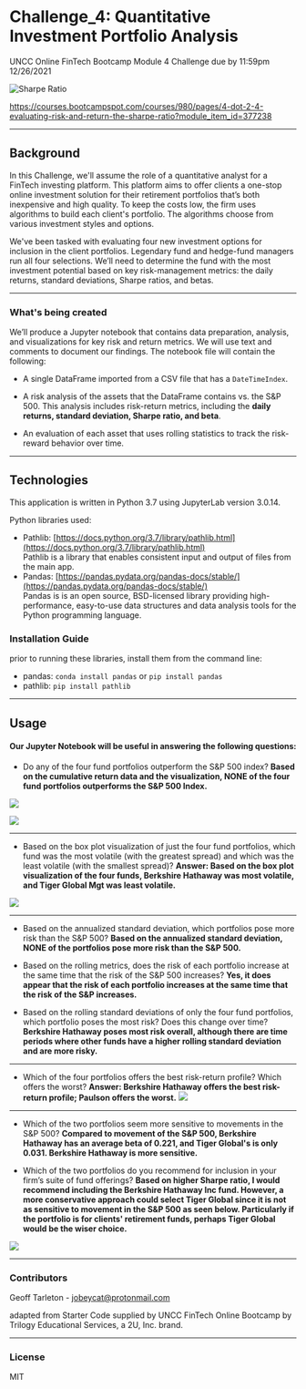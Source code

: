 # Challenge_4: Quantitative Investment Portfolio Analysis

UNCC Online FinTech Bootcamp Module 4 Challenge due by 11:59pm 12/26/2021

![Sharpe Ratio](Images/Sharpe_ratio_formula.png)

https://courses.bootcampspot.com/courses/980/pages/4-dot-2-4-evaluating-risk-and-return-the-sharpe-ratio?module_item_id=377238  

---

## Background

In this Challenge, we'll assume the role of a quantitative analyst for a FinTech investing platform. This platform aims to offer clients a one-stop online investment solution for their retirement portfolios that’s both inexpensive and high quality. To keep the costs low, the firm uses algorithms to build each client's portfolio. The algorithms choose from various investment styles and options.

We've been tasked with evaluating four new investment options for inclusion in the client portfolios. Legendary fund and hedge-fund managers run all four selections. We’ll need to determine the fund with the most investment potential based on key risk-management metrics: the daily returns, standard deviations, Sharpe ratios, and betas.

---

### What's being created

We’ll produce a Jupyter notebook that contains data preparation, analysis, and visualizations for key risk and return metrics. We will use text and comments to document our findings. The notebook file will contain the following:

 - A single DataFrame imported from a CSV file that has a `DateTimeIndex`.

 - A risk analysis of the assets that the DataFrame contains vs. the S&P 500. This analysis includes risk-return metrics, including the **daily returns, standard deviation, Sharpe ratio, and beta**.

 - An evaluation of each asset that uses rolling statistics to track the risk-reward behavior over time.

 ---

## Technologies

This application is written in Python 3.7 using JupyterLab version 3.0.14.

Python libraries used:
- Pathlib: [https://docs.python.org/3.7/library/pathlib.html](https://docs.python.org/3.7/library/pathlib.html)  
  Pathlib is a library that enables consistent input and output of files from the main app. 
 - Pandas: [https://pandas.pydata.org/pandas-docs/stable/](https://pandas.pydata.org/pandas-docs/stable/)  
 Pandas is is an open source, BSD-licensed library providing high-performance, easy-to-use data structures and data analysis tools for the Python programming language.

### Installation Guide

prior to running these libraries, install them from the command line:  
  - pandas: `conda install pandas` or `pip install pandas`  
  - pathlib: `pip install pathlib`
---

## Usage

#### Our Jupyter Notebook will be useful in answering the following questions:
  - Do any of the four fund portfolios outperform the S&P 500 index?
  **Based on the cumulative return data and the visualization, NONE of the four fund portfolios outperforms the S&P 500 Index.**
  
  ![](Images/Question_1_Cumulative_Returns_numbers.png)
  
  ![](Images/Question_1_Cumulative_Returns.png)
  
 ---
 - Based on the box plot visualization of just the four fund portfolios, which fund was the most volatile (with the greatest spread) and which was the least volatile (with the smallest spread)?
 **Answer:  Based on the box plot visualization of the four funds, Berkshire Hathaway was most volatile, and Tiger Global Mgt was least volatile.** 
 
 ![](Images/2_Fund_Box_Plots.png)
 
 ---
 - Based on the annualized standard deviation, which portfolios pose more risk than the S&P 500?
 **Based on the annualized standard deviation, NONE of the portfolios pose more risk than the S&P 500.**

 - Based on the rolling metrics, does the risk of each portfolio increase at the same time that the risk of the S&P 500 increases?
**Yes, it does appear that the risk of each portfolio increases at the same time that the risk of the S&P increases.**

 - Based on the rolling standard deviations of only the four fund portfolios, which portfolio poses the most risk? Does this change over time?
 **Berkshire Hathaway poses most risk overall, although there are time periods where other funds have a higher rolling standard deviation and are more risky.**
 
 ---
 
 - Which of the four portfolios offers the best risk-return profile? Which offers the worst?
 **Answer: Berkshire Hathaway offers the best risk-return profile; Paulson offers the worst.**
 ![](Images/Sharpe_Ratios.png)
 
 ---
 - Which of the two portfolios seem more sensitive to movements in the S&P 500?
 **Compared to movement of the S&P 500, Berkshire Hathaway has an average beta of 0.221, and Tiger Global's is only 0.031. Berkshire Hathaway is more sensitive.**

 - Which of the two portfolios do you recommend for inclusion in your firm’s suite of fund offerings?
 **Based on higher Sharpe ratio, I would recommend including the Berkshire Hathaway Inc fund. However, a more conservative approach could select Tiger Global since it is not as sensitive to movement in the S&P 500 as seen below. Particularly if the portfolio is for clients' retirement funds, perhaps Tiger Global would be the wiser choice.**
 
 ![](Images/beta_comparison.png)
 
---
### Contributors

Geoff Tarleton - jobeycat@protonmail.com

adapted from Starter Code supplied by UNCC FinTech Online Bootcamp by Trilogy Educational Services, a 2U, Inc. brand.

---

### License

MIT
